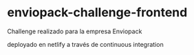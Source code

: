 # enviopack-challenge-frontend

Challenge realizado para la empresa Enviopack

deployado en netlify a través de continuous integration
